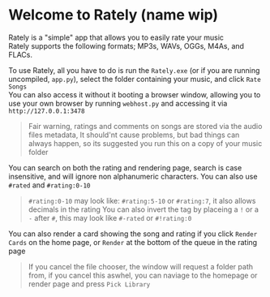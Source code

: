 # Welcome to Rately (name wip)
Rately is a "simple" app that allows you to easily rate your music  
Rately supports the following formats; MP3s, WAVs, OGGs, M4As, and FLACs.  

To use Rately, all you have to do is run the `Rately.exe` (or if you are running uncompiled, `app.py`), select the folder containing your music, and click `Rate Songs`  
You can also access it without it booting a browser window, allowing you to use your own browser by running `webhost.py` and accessing it via `http://127.0.0.1:3478`
> Fair warning, ratings and comments on songs are stored via the audio files metadata, It should'nt cause problems, but bad things can always happen, so its suggested you run this on a copy of your music folder  

You can search on both the rating and rendering page, search is case insensitive, and will ignore non alphanumeric characters. You can also use `#rated` and `#rating:0-10`
> `#rating:0-10` may look like: `#rating:5-10` or `#rating:7`, it also allows decimals in the rating
> You can also invert the tag by placeing a `!` or a `-` after `#`, this may look like `#-rated` or `#!rating:0`

You can also render a card showing the song and rating if you click `Render Cards` on the home page, or `Render` at the bottom of the queue in the rating page  
> If you cancel the file chooser, the window will request a folder path from, if you cancel this aswhel, you can naviage to the homepage or render page and press `Pick Library`